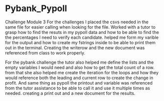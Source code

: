 # Pybank_Pypoll
Challenge Module 3 
For the challenges I placed the csvs needed in the same file for easier calling when looking for the file.
Worked with a tutor to grasp how to find the resuts in my pypoll data and how to be able to find the the percentages I need to verify each candidate.
helped me form my varible for the output and how to create my fstrings inside to be able to print them out in the terminal.
Creating the writerow and the new document was referenced from class to work properly.

For the pybank challenge the tutor also helped me define the lists and the empty variables I would need and also how to get the total count of a row.
from that she also helped me create the iteration for the loops and how they would reference both the leading and current row to create the change in profit.
And same thing as pypoll the printout and variable was referenced from the tutor assistance to be able to call it and use it multiple times as needed. 
creating a print out and a new document for the results. 

